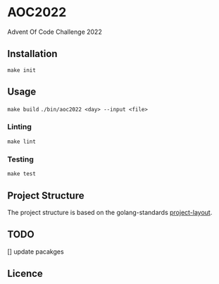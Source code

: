 # AOC2022

Advent Of Code Challenge 2022

## Installation

`make init`

## Usage

`make build`
`./bin/aoc2022 <day> --input <file>`

### Linting

`make lint`

### Testing

`make test`

## Project Structure

The project structure is based on the golang-standards [project-layout](https://github.com/golang-standards/project-layout).

## TODO

[] update pacakges

## Licence
